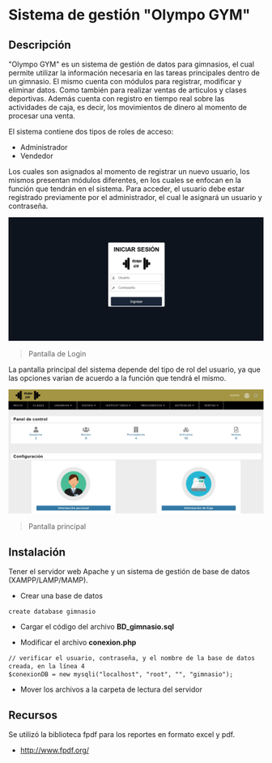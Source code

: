 # Sistema de gestión "Olympo GYM"

## Descripción

"Olympo GYM" es un sistema de gestión de datos para gimnasios, el cual permite utilizar la información necesaria en las tareas principales dentro de un gimnasio.
El mismo cuenta con módulos para registrar, modificar y eliminar datos. Como también para realizar ventas de articulos y clases deportivas. Además cuenta con registro en tiempo real sobre las actividades de caja, es decir, los movimientos de dinero al momento de procesar una venta. 

El sistema contiene dos tipos de roles de acceso:
* Administrador
* Vendedor

Los cuales son asignados al momento de registrar un nuevo usuario, los mismos presentan módulos diferentes, en los cuales se enfocan en la función que tendrán en el sistema. Para acceder, el usuario debe estar registrado previamente por el administrador, el cual le asignará un usuario y contraseña.

![Captura de Login](img/login.jpg)
> Pantalla de Login

La pantalla principal del sistema depende del tipo de rol del usuario, ya que las opciones varian de acuerdo a la función que tendrá el mismo.  

![Captura del Dashboard principal](img/index.jpg)
> Pantalla principal

## Instalación

Tener el servidor web Apache y un sistema de gestión de base de datos (XAMPP/LAMP/MAMP).

* Crear una base de datos

```
create database gimnasio
```

* Cargar el código del archivo **BD_gimnasio.sql**

* Modificar el archivo **conexion.php**

```
// verificar el usuario, contraseña, y el nombre de la base de datos creada, en la línea 4
$conexionDB = new mysqli("localhost", "root", "", "gimnasio");
```

* Mover los archivos a la carpeta de lectura del servidor

## Recursos

Se utilizó la biblioteca fpdf para los reportes en formato excel y pdf.

* http://www.fpdf.org/